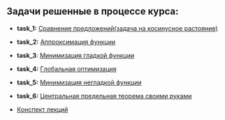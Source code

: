 ## Задачи решенные в процессе курса:

- **task_1:** [Сравнение предложений(задача на косинусное растояние)](https://github.com/AlexG888/Specialization_from_MIPT_and_Yandex/blob/master/course_1/task_1.ipynb)

- **task_2:** [Аппроксимация функции](https://github.com/AlexG888/Specialization_from_MIPT_and_Yandex/blob/master/course_1/task_2.ipynb)

- **task_3**: [Минимизация гладкой функции](https://github.com/AlexG888/Specialization_from_MIPT_and_Yandex/blob/master/course_1/task_3.ipynb)

- **task_4:** [Глобальная оптимизация](https://github.com/AlexG888/Specialization_from_MIPT_and_Yandex/blob/master/course_1/task_4.ipynb)

- **task_5:** [Минимизация негладкой функции](https://github.com/AlexG888/Specialization_from_MIPT_and_Yandex/blob/master/course_1/task_5.ipynb)

- **task_6:** [Центральная предельная теорема своими руками](https://github.com/AlexG888/Specialization_from_MIPT_and_Yandex/blob/master/course_1/task_6.ipynb)

- [Конспект лекций](https://github.com/AlexG888/Specialization_from_MIPT_and_Yandex/blob/master/course_1/lecture_notes.pdf)
